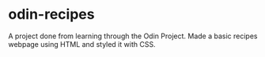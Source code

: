 # odin-recipes

A project done from learning through the Odin Project. Made a basic recipes webpage using HTML and styled it with CSS.
